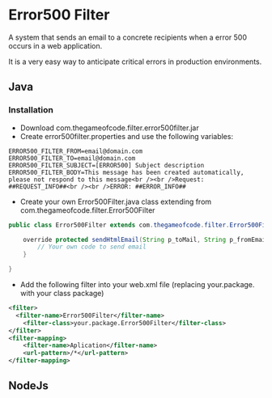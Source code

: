 Error500 Filter
===============

A system that sends an email to a concrete recipients when a error 500 occurs in a web application. 

It is a very easy way to anticipate critical errors in production environments.

## Java

### Installation

- Download com.thegameofcode.filter.error500filter.jar
- Create error500filter.properties and use the following variables:

```
ERROR500_FILTER_FROM=email@domain.com
ERROR500_FILTER_TO=email@domain.com
ERROR500_FILTER_SUBJECT=[ERROR500] Subject description
ERROR500_FILTER_BODY=This message has been created automatically, please not respond to this message<br /><br />Request: ##REQUEST_INFO##<br /><br />ERROR: ##ERROR_INFO##
```

- Create your own Error500Filter.java class extending from com.thegameofcode.filter.Error500Filter

```JAVA
public class Error500Filter extends com.thegameofcode.filter.Error500Filter {

  	override protected sendHtmlEmail(String p_toMail, String p_fromEmail, String p_subject, String p_body){
		// Your own code to send email
	}

}
```

- Add the following filter into your web.xml file (replacing your.package. with your class package)

```XML
<filter>
  <filter-name>Error500Filter</filter-name>
	<filter-class>your.package.Error500Filter</filter-class>
</filter>
<filter-mapping>
	<filter-name>Aplication</filter-name>
	<url-pattern>/*</url-pattern>
</filter-mapping>
```


## NodeJs


